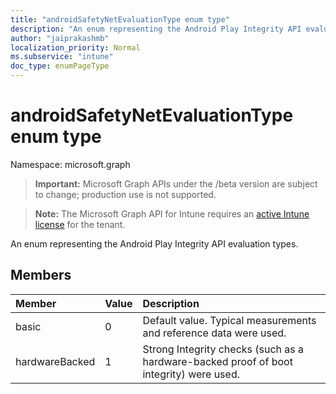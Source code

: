 ```yaml
---
title: "androidSafetyNetEvaluationType enum type"
description: "An enum representing the Android Play Integrity API evaluation types."
author: "jaiprakashmb"
localization_priority: Normal
ms.subservice: "intune"
doc_type: enumPageType
---
```


# androidSafetyNetEvaluationType enum type

Namespace: microsoft.graph

> **Important:** Microsoft Graph APIs under the /beta version are subject to change; production use is not supported.

> **Note:** The Microsoft Graph API for Intune requires an [active Intune license](https://go.microsoft.com/fwlink/?linkid=839381) for the tenant.

An enum representing the Android Play Integrity API evaluation types.

## Members
|Member|Value|Description|
|:---|:---|:---|
|basic|0|Default value. Typical measurements and reference data were used.|
|hardwareBacked|1|Strong Integrity checks (such as a hardware-backed proof of boot integrity) were used.|